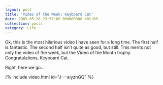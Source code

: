 ```yaml
---
layout: post
title: 'Video of the Week: Keyboard Cat'
date: 2009-05-28 23:57:00.000000000 +01:00
collection: posts
category: Life
---
```


Ok, this is the most hilarious video I have seen for a long time. The first half is fantastic. The second half isn’t quite as good, but still. This merits not only the video of the week, but the Video of the Month trophy. Congratulations, Keyboard Cat.

Right, here we go…

{% include video.html id="J---aiyznGQ" %}
